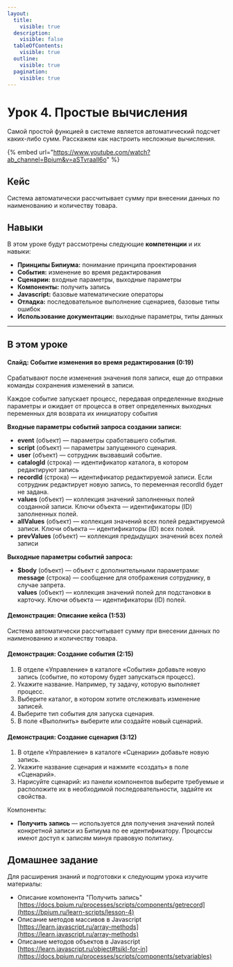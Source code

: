 ```yaml
---
layout:
  title:
    visible: true
  description:
    visible: false
  tableOfContents:
    visible: true
  outline:
    visible: true
  pagination:
    visible: true
---
```


# Урок 4. Простые вычисления

Самой простой функцией в системе является автоматический подсчет каких-либо сумм. Расскажем как настроить несложные вычисления.

{% embed url="https://www.youtube.com/watch?ab_channel=Bpium&v=aSTvraaIl6o" %}

## Кейс

Система автоматически рассчитывает сумму при внесении данных по наименованию и количеству товара.

## Навыки

В этом уроке будут рассмотрены следующие **компетенции** и их навыки:

* **Принципы Бипиума:** понимание принципа проектирования
* **События:** изменение во время редактирования
* **Сценарии:** входные параметры, выходные параметры
* **Компоненты:** получить запись
* **Javascript:** базовые математические операторы
* **Отладка:** последовательное выполнение сценариев, базовые типы ошибок
* **Использование документации:** выходные параметры, типы данных

***

## В этом уроке

#### **Слайд: Событие изменения во время редактирования (0:19)**

Срабатывают после изменения значения поля записи, еще до отправки команды сохранения изменений в записи.

Каждое событие запускает процесс, передавая определенные входные параметры и ожидает от процесса в ответ определенных выходных переменных для возврата их инициатору события

**Входные параметры событий запроса создании записи:**

* **event** (объект) — параметры сработавшего события.
* **script** (объект) — параметры запущенного сценария.
* **user** (объект) — сотрудник вызвавший событие.
* **catalogId** (строка) — идентификатор каталога, в котором редактируют запись
* **recordId** (строка) — идентификатор редактируемой записи. Если сотрудник редактирует новую запись, то переменная recordId будет не задана.
* **values** (объект) — коллекция значений заполненных полей созданной записи. Ключи объекта — идентификаторы (ID) заполненных полей.
* **allValues** (объект) — коллекция значений всех полей редактируемой записи. Ключи объекта — идентификаторы (ID) всех полей.
* **prevValues** (объект) — коллекция предыдущих значений всех полей записи

**Выходные параметры событий запроса:**

* **$body** (объект) — объект с дополнительными параметрами:\
  &#x20;   **message** (строка) — сообщение для отображения сотруднику, в случае запрета.\
  &#x20;   **values** (объект) — коллекция значений полей для подстановки в карточку. Ключи объекта — идентификаторы (ID) полей.

#### **Демонстрация: Описание кейса (1:53)**

Система автоматически рассчитывает сумму при внесении данных по наименованию и количеству товара.

#### **Демонстрация: Создание события (2:15)**

1. В отделе «Управление» в каталоге «События» добавьте новую запись (событие, по которому будет запускаться процесс).
2. Укажите название. Например, ту задачу, которую выполняет процесс.
3. Выберите каталог, в котором хотите отслеживать изменение записей.
4. Выберите тип события для запуска сценария.&#x20;
5. В поле «Выполнить» выберите или создайте новый сценарий.

#### **Демонстрация: Создание сценария (3:12)**

1. В отделе «Управление» в каталоге «Сценарии» добавьте новую запись.
2. Укажите название сценария и нажмите «создать» в поле «Сценарий».
3. Нарисуйте сценарий: из панели компонентов выберите требуемые и расположите их в необходимой последовательности, задайте их свойства.

Компоненты:

* **Получить запись** — используется для получения значений полей конкретной записи из Бипиума по ее идентификатору. Процессы имеют доступ к записям минуя правовую политику.

## Домашнее задание

Для расширения знаний и подготовки к следующим урока изучите материалы:

* Описание компонента "Получить запись"\
  [https://docs.bpium.ru/processes/scripts/components/getrecord](https://bpium.ru/learn-scripts/lesson-4)
* Описание методов массивов в Javascript\
  ‍[https://learn.javascript.ru/array-methods](https://learn.javascript.ru/array-methods)
* Описание методов объектов в Javascript\
  ‍[https://learn.javascript.ru/object#tsikl-for-in](https://docs.bpium.ru/processes/scripts/components/setvariables)
